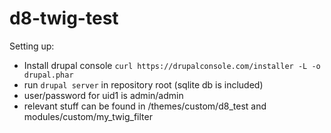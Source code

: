 # d8-twig-test
Setting up:
* Install drupal console `curl https://drupalconsole.com/installer -L -o drupal.phar`
* run `drupal server` in repository root (sqlite db is included)
* user/password for uid1 is admin/admin
* relevant stuff can be found in /themes/custom/d8_test and modules/custom/my_twig_filter
